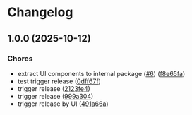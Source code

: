 # Changelog

## 1.0.0 (2025-10-12)


### Chores

* extract UI components to internal package ([#6](https://github.com/ramadantu/budget-app/issues/6)) ([f8e65fa](https://github.com/ramadantu/budget-app/commit/f8e65fa648ce7af2165a424f358a6f85a12d51bb))
* test trigger release ([0dff67f](https://github.com/ramadantu/budget-app/commit/0dff67fe7511d99bbd6fd2fc200050bf8a74ecf8))
* trigger release ([2123fe4](https://github.com/ramadantu/budget-app/commit/2123fe4473e23e741eee85df4abc66d64f75c930))
* trigger release ([999a304](https://github.com/ramadantu/budget-app/commit/999a304c366e6fd8dcde646f2f66e8f81f6aa1a8))
* trigger release by UI ([491a66a](https://github.com/ramadantu/budget-app/commit/491a66ab040a6dc780e4609ddcff534cd6005e0a))
